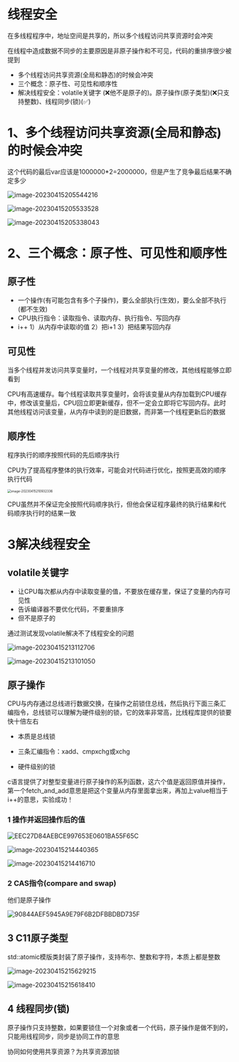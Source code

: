 线程安全
===

在多线程程序中，地址空间是共享的，所以多个线程访问共享资源时会冲突

在线程中造成数据不同步的主要原因是非原子操作和不可见，代码的重排序很少被提到

- 多个线程访问共享资源(全局和静态)的时候会冲突
- 三个概念：原子性、可见性和顺序性
- 解决线程安全：volatile关键字 (❌他不是原子的)。原子操作(原子类型)(❌只支持整数)、线程同步(锁)(✅)

1、多个线程访问共享资源(全局和静态)的时候会冲突
===

这个代码的最后var应该是1000000*2=2000000，但是产生了竞争最后结果不确定多少

![image-20230415205544216](images/image-20230415205544216.png)

![image-20230415205533528](images/image-20230415205533528.png)

![image-20230415205338043](images/image-20230415205338043.png)

2、三个概念：原子性、可见性和顺序性
===

原子性
---

- 一个操作(有可能包含有多个子操作)，要么全部执行(生效)，要么全部不执行(都不生效)
- CPU执行指令：读取指令、读取内存、执行指令、写回内存
- i++   1）从内存中读取i的值      2）把i+1      3）把结果写回内存

可见性
---

当多个线程并发访问共享变量时，一个线程对共享变量的修改，其他线程能够立即看到

CPU有高速缓存。每个线程读取共享变量时，会将该变量从内存加载到CPU缓存中，修改该变量后，CPU回立即更新缓存，但不一定会立即将它写回内存。此时其他线程访问该变量，从内存中读到的是旧数据，而非第一个线程更新后的数据

顺序性
---

程序执行的顺序按照代码的先后顺序执行

CPU为了提高程序整体的执行效率，可能会对代码进行优化，按照更高效的顺序执行代码

<img src="images/image-20230415210932336.png" alt="image-20230415210932336" style="zoom: 50%;" />

CPU虽然并不保证完全按照代码顺序执行，但他会保证程序最终的执行结果和代码顺序执行时的结果一致

3解决线程安全
===

volatile关键字
---

- 让CPU每次都从内存中读取变量的值，不要放在缓存里，保证了变量的内存可见性
- 告诉编译器不要优化代码，不要重排序
- 但不是原子的

通过测试发现volatile解决不了线程安全的问题

![image-20230415213112706](images/image-20230415213112706.png)

![image-20230415213101050](images/image-20230415213101050.png)

原子操作
---



CPU与内存通过总线进行数据交换，在操作之前锁住总线，然后执行下面三条汇编指令，总线锁可以理解为硬件级别的锁，它的效率非常高，比线程库提供的锁要快十倍左右

- 本质是总线锁   

- 三条汇编指令：xadd、cmpxchg或xchg
- 硬件级别的锁

c语言提供了对整型变量进行原子操作的系列函数，这六个值是返回原值并操作，第一个fetch_and_add意思是把这个变量从内存里面拿出来，再加上value相当于i++的意思，实验成功！

### 1 操作并返回操作后的值

![EEC27D84AEBCE997653E0601BA55F65C](images/EEC27D84AEBCE997653E0601BA55F65C.png)

![image-20230415214440365](images/image-20230415214440365.png)

![image-20230415214416710](images/image-20230415214416710.png)

### 2 CAS指令(compare and swap)

他们是原子操作

![90844AEF5945A9E79F6B2DFBBDBD735F](images/90844AEF5945A9E79F6B2DFBBDBD735F.png)

3 C11原子类型
---

std::atomic模版类封装了原子操作，支持布尔、整数和字符，本质上都是整数

![image-20230415215629215](images/image-20230415215629215.png)

![image-20230415215618410](images/image-20230415215618410.png)

4 线程同步(锁)
---

原子操作只支持整数，如果要锁住一个对象或者一个代码，原子操作是做不到的，只能用线程同步，同步是协同工作的意思

协同如何使用共享资源？为共享资源加锁